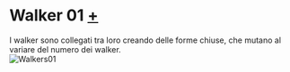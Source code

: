 # Walker 01 [+](https://editor.p5js.org/RobertoAlesi/full/vklMDWBX-)
I walker sono collegati tra loro creando delle forme chiuse, che mutano al variare del numero dei walker.  
![Walkers01](https://user-images.githubusercontent.com/76455356/111759489-f107df00-889d-11eb-8da6-d32db2bbf043.png)

